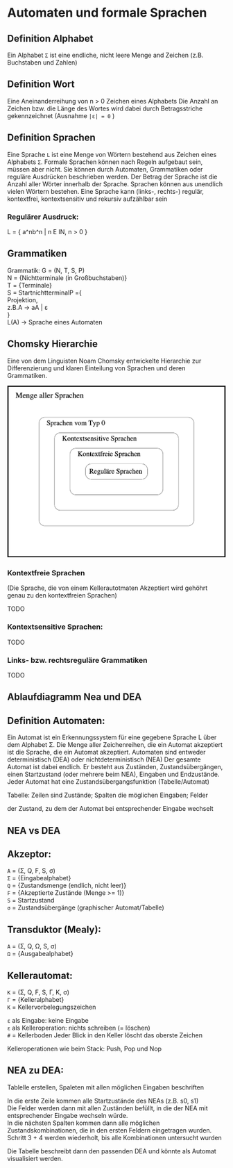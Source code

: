 # Automaten und formale Sprachen

## Definition Alphabet

Ein Alphabet `Ʃ` ist eine endliche, nicht leere Menge and Zeichen (z.B. Buchstaben und Zahlen)

## Definition Wort

Eine Aneinanderreihung von n > 0 Zeichen eines Alphabets
Die Anzahl an Zeichen bzw. die Länge des Wortes wird dabei durch Betragsstriche gekennzeichnet
(Ausnahme `|ɛ| = 0` )

## Definition Sprachen

Eine Sprache `L` ist eine Menge von Wörtern bestehend aus Zeichen eines Alphabets `Ʃ`. Formale Sprachen können nach Regeln aufgebaut sein, müssen aber nicht. Sie können durch Automaten, Grammatiken oder reguläre Ausdrücken beschrieben werden. Der Betrag der Sprache ist die Anzahl aller Wörter innerhalb der Sprache. Sprachen können aus unendlich vielen Wörtern bestehen. Eine Sprache kann (links-, rechts-) regulär, kontextfrei, kontextsensitiv und rekursiv aufzählbar sein

### Regulärer Ausdruck:

L = { a^nb^n | n E IN, n > 0 }

## Grammatiken

Grammatik: G = (N, T, S, P) <br/>
N = {Nichtterminale (in Großbuchstaben)}<br/>
T = {Terminale} <br/>
S = StartnichtterminalP ={<br>
Projektion, <br/>
z.B.A -> aA | ɛ <br/>
} <br/>
L(A) -> Sprache eines Automaten

## Chomsky Hierarchie

Eine von dem Linguisten Noam Chomsky entwickelte Hierarchie zur Differenzierung und klaren Einteilung von Sprachen und deren Grammatiken.

<img src=".images/chomsky.png" alt="Grafik zur Chomsky-Hierarchie" width="600"/>

### Kontextfreie Sprachen

(Die Sprache, die von einem Kellerautotmaten Akzeptiert wird gehöhrt genau zu den kontextfreien Sprachen)

TODO

### Kontextsensitive Sprachen:

TODO

### Links- bzw. rechtsreguläre Grammatiken

TODO

## Ablaufdiagramm Nea und DEA

## Definition Automaten:

Ein Automat ist ein Erkennungssystem für eine gegebene Sprache L über dem Alphabet Σ.
Die Menge aller Zeichenreihen, die ein Automat akzeptiert ist die Sprache, die ein Automat akzeptiert.
Automaten sind entweder deterministisch (DEA) oder nichtdeterministisch (NEA) Der gesamte Automat ist dabei endlich. Er besteht aus Zuständen, Zustandsübergängen, einen Startzustand (oder mehrere beim NEA), Eingaben und Endzustände.
Jeder Automat hat eine Zustandsübergangsfunktion (Tabelle/Automat)

Tabelle: Zeilen sind Zustände; Spalten die möglichen Eingaben; Felder

der Zustand, zu dem der Automat bei entsprechender Eingabe wechselt

## NEA vs DEA

## Akzeptor:

`A` = (Ʃ, Q, F, S, σ)</br>
`Ʃ` = {Eingabealphabet}</br>
`Q` = {Zustandsmenge (endlich, nicht leer)}</br>
`F` = {Akzeptierte Zustände (Menge >= 1)}</br>
`S` = Startzustand </br>
`σ` = Zustandsübergänge (graphischer Automat/Tabelle)

## Transduktor (Mealy):

`A` = (Ʃ, Q, Ω, S, σ)</br>
`Ω` = {Ausgabealphabet}

## Kellerautomat:

`K` = (Ʃ, Q, F, S, Γ, K, σ)</br>
`Γ` = {Kelleralphabet}</br>
`K` = Kellervorbelegungszeichen</br>

`ɛ` als Eingabe: keine Eingabe</br>
`ɛ` als Kelleroperation: nichts schreiben (= löschen)</br>
`#` = Kellerboden Jeder Blick in den Keller löscht das oberste Zeichen

Kelleroperationen wie beim Stack: Push, Pop und Nop

## NEA zu DEA:

Tablelle erstellen, Spaleten mit allen möglichen Eingaben beschriften

In die erste Zeile kommen alle Startzustände des NEAs (z.B. s0, s1) </br>
Die Felder werden dann mit allen Zuständen befüllt, in die der NEA mit entsprechender Eingabe wechseln würde. </br>
In die nächsten Spalten kommen dann alle möglichen Zustandskombinationen, die in den ersten Feldern eingetragen wurden.</br>
Schritt 3 + 4 werden wiederholt, bis alle Kombinationen untersucht wurden</br>

Die Tabelle beschreibt dann den passenden DEA und könnte als Automat visualisiert werden.
